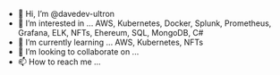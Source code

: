 - 👋 Hi, I’m @davedev-ultron
- 👀 I’m interested in ...
AWS, Kubernetes, Docker, Splunk, Prometheus, Grafana, ELK, NFTs, Ehereum, SQL, MongoDB, C#
- 🌱 I’m currently learning ...
AWS, Kubernetes, NFTs
- 💞️ I’m looking to collaborate on ...
- 📫 How to reach me ...

<!---
davedev-ultron/davedev-ultron is a ✨ special ✨ repository because its `README.md` (this file) appears on your GitHub profile.
You can click the Preview link to take a look at your changes.
--->
